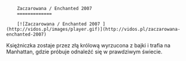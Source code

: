 
        Zaczarowana / Enchanted 2007 
        =============
        
        [![Zaczarowana / Enchanted 2007 ](http://vidos.pl/images/player.gif)](http://vidos.pl/zaczarowana-enchanted-2007)
        
        
 Księżniczka zostaje przez złą królową wyrzucona z bajki i trafia na Manhattan, gdzie próbuje odnaleźć się w prawdziwym świecie.
    